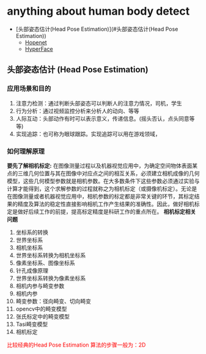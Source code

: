 # anything about human body detect
<!--TOC-->
- [头部姿态估计(Head Pose Estimation)](#头部姿态估计(Head Pose Estimation))
  - [Hopenet](#Hopenet)
  - [HyperFace](#HyperFace)
<!--/TOC-->
## 头部姿态估计 (Head Pose Estimation) 
### 应用场景和目的
1. 注意力检测：通过判断头部姿态可以判断人的注意力情况，司机，学生
2. 行为分析：通过视频监控分析来分析人的动向、等等
3. 人际互动：头部动作有时可以表示意义，传递信息。(摇头否认，点头同意等等)
4. 实现追踪：也可称为眼球跟踪。实现追踪可以用在游戏领域，

### 如何理解原理
**要先了解相机标定:** 在图像测量过程以及机器视觉应用中，为确定空间物体表面某点的三维几何位置与其在图像中对应点之间的相互关系，必须建立相机成像的几何模型，这些几何模型参数就是相机参数。在大多数条件下这些参数必须通过实验与计算才能得到，这个求解参数的过程就称之为相机标定（或摄像机标定）。无论是在图像测量或者机器视觉应用中，相机参数的标定都是非常关键的环节，其标定结果的精度及算法的稳定性直接影响相机工作产生结果的准确性。因此，做好相机标定是做好后续工作的前提，提高标定精度是科研工作的重点所在。
**相机标定相关问题**
1. 坐标系的转换
  1. 世界坐标系
  2. 相机坐标系
  3. 世界坐标系转换为相机坐标系
  4. 像素坐标系、图像坐标系
  5. 针孔成像原理
  6. 世界坐标系转换为像素坐标系
2. 相机内参与畸变参数
  1. 相机内参
  2. 畸变参数：径向畸变、切向畸变
  3. opencv中的畸变模型
  4. 张氏标定中的畸变模型
  5. Tasi畸变模型
3. 相机标定

<font style="color:red"> 比较经典的Head Pose Estimation 算法的步骤一般为：2D </font>
